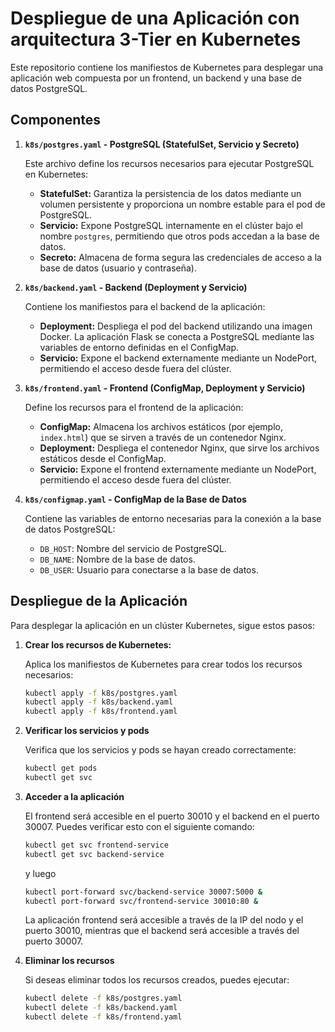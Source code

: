 # Despliegue de una Aplicación con arquitectura 3-Tier en Kubernetes

Este repositorio contiene los manifiestos de Kubernetes para desplegar una aplicación web compuesta por un frontend, un backend y una base de datos PostgreSQL.

## Componentes

1. **`k8s/postgres.yaml` - PostgreSQL (StatefulSet, Servicio y Secreto)**

   Este archivo define los recursos necesarios para ejecutar PostgreSQL en Kubernetes:

   * **StatefulSet:** Garantiza la persistencia de los datos mediante un volumen persistente y proporciona un nombre estable para el pod de PostgreSQL.
   * **Servicio:** Expone PostgreSQL internamente en el clúster bajo el nombre `postgres`, permitiendo que otros pods accedan a la base de datos.
   * **Secreto:** Almacena de forma segura las credenciales de acceso a la base de datos (usuario y contraseña).

2. **`k8s/backend.yaml` - Backend (Deployment y Servicio)**

   Contiene los manifiestos para el backend de la aplicación:

   * **Deployment:** Despliega el pod del backend utilizando una imagen Docker. La aplicación Flask se conecta a PostgreSQL mediante las variables de entorno definidas en el ConfigMap.
   * **Servicio:** Expone el backend externamente mediante un NodePort, permitiendo el acceso desde fuera del clúster.

3. **`k8s/frontend.yaml` - Frontend (ConfigMap, Deployment y Servicio)**

   Define los recursos para el frontend de la aplicación:

   * **ConfigMap:** Almacena los archivos estáticos (por ejemplo, `index.html`) que se sirven a través de un contenedor Nginx.
   * **Deployment:** Despliega el contenedor Nginx, que sirve los archivos estáticos desde el ConfigMap.
   * **Servicio:** Expone el frontend externamente mediante un NodePort, permitiendo el acceso desde fuera del clúster.

4. **`k8s/configmap.yaml` - ConfigMap de la Base de Datos**

   Contiene las variables de entorno necesarias para la conexión a la base de datos PostgreSQL:

   * `DB_HOST`: Nombre del servicio de PostgreSQL.
   * `DB_NAME`: Nombre de la base de datos.
   * `DB_USER`: Usuario para conectarse a la base de datos.

## Despliegue de la Aplicación

Para desplegar la aplicación en un clúster Kubernetes, sigue estos pasos:

1. **Crear los recursos de Kubernetes:**

   Aplica los manifiestos de Kubernetes para crear todos los recursos necesarios:

   ```bash
   kubectl apply -f k8s/postgres.yaml
   kubectl apply -f k8s/backend.yaml
   kubectl apply -f k8s/frontend.yaml
   ```
2. **Verificar los servicios y pods**

   Verifica que los servicios y pods se hayan creado correctamente:

   ```bash
   kubectl get pods
   kubectl get svc
   ```
3. **Acceder a la aplicación**

   El frontend será accesible en el puerto 30010 y el backend en el puerto 30007. Puedes verificar esto con el siguiente comando:

   ```bash
   kubectl get svc frontend-service
   kubectl get svc backend-service
   ```
   y luego
   ```bash
   kubectl port-forward svc/backend-service 30007:5000 &
   kubectl port-forward svc/frontend-service 30010:80 &
   ```
   La aplicación frontend será accesible a través de la IP del nodo y el puerto 30010, mientras que el backend será accesible a través del puerto 30007.

4. **Eliminar los recursos**

   Si deseas eliminar todos los recursos creados, puedes ejecutar:

   ```bash
   kubectl delete -f k8s/postgres.yaml
   kubectl delete -f k8s/backend.yaml
   kubectl delete -f k8s/frontend.yaml
   ```